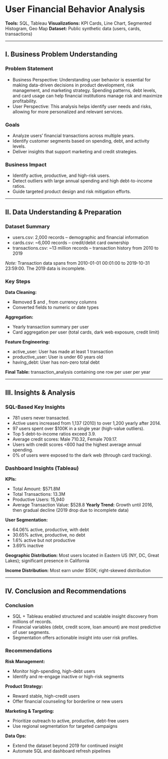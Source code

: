 # User Financial Behavior Analysis
**Tools:** SQL, Tableau
**Visualizations:** KPI Cards, Line Chart, Segmented Histogram, Geo Map
**Dataset:** Public synthetic data (users, cards, transactions)

---

## I. Business Problem Understanding
### Problem Statement
- Business Perspective: Understanding user behavior is essential for making data-driven decisions in product development, risk management, and marketing strategy. Spending patterns, debt levels, and card usage can help financial institutions manage risk and maximize profitability.
- User Perspective: This analysis helps identify user needs and risks, allowing for more personalized and relevant services.

### Goals
- Analyze users’ financial transactions across multiple years.
- Identify customer segments based on spending, debt, and activity levels.
- Deliver insights that support marketing and credit strategies.

### Business Impact
- Identify active, productive, and high-risk users.
- Detect outliers with large annual spending and high debt-to-income ratios.
- Guide targeted product design and risk mitigation efforts.

---

## II. Data Understanding & Preparation
### Dataset Summary
- users.csv: 2,000 records – demographic and financial information
- cards.csv: ~6,000 records – credit/debit card ownership
- transactions.csv: ~13 million records – transaction history from 2010 to 2019

*Note:* Transaction data spans from 2010-01-01 00:01:00 to 2019-10-31 23:59:00. The 2019 data is incomplete.

### Key Steps
**Data Cleaning:**
- Removed $ and , from currency columns
- Converted fields to numeric or date types

**Aggregation:**
- Yearly transaction summary per user
- Card aggregation per user (total cards, dark web exposure, credit limit)

**Feature Engineering:**
- active_user: User has made at least 1 transaction
- productive_user: User is under 60 years old
- having_debt: User has non-zero total debt

**Final Table:** transaction_analysis containing one row per user per year

---

## III. Insights & Analysis
### SQL-Based Key Insights
- 781 users never transacted.
- Active users increased from 1,137 (2010) to over 1,200 yearly after 2014.
- 97 users spent over $100K in a single year (high-value outliers).
- Top 5 debt-to-income ratios exceed 3.9.
- Average credit scores: Male 710.32, Female 709.17.
- Users with credit scores <600 had the highest average annual spending.
- 0% of users were exposed to the dark web (through card tracking).

### Dashboard Insights (Tableau)
**KPIs:**
- Total Amount: $571.8M
- Total Transactions: 13.3M
- Productive Users: 15,940
- Average Transaction Value: $528.8
**Yearly Trend:** Growth until 2016, then gradual decline (2019 drop due to incomplete data)

**User Segmentation:**
- 64.06% active, productive, with debt
- 30.65% active, productive, no debt
- 1.6% active but not productive
- 3.69% inactive

**Geographic Distribution:** Most users located in Eastern US (NY, DC, Great Lakes); significant presence in California

**Income Distribution:** Most earn under $50K; right-skewed distribution

---

## IV. Conclusion and Recommendations
### Conclusion
- SQL + Tableau enabled structured and scalable insight discovery from millions of records.
- Financial variables (debt, credit score, loan amount) are most predictive of user segments.
- Segmentation offers actionable insight into user risk profiles.

### Recommendations
**Risk Management:**
- Monitor high-spending, high-debt users
- Identify and re-engage inactive or high-risk segments

**Product Strategy:**
- Reward stable, high-credit users
- Offer financial counseling for borderline or new users

**Marketing & Targeting:**
- Prioritize outreach to active, productive, debt-free users
- Use regional segmentation for targeted campaigns

**Data Ops:**
- Extend the dataset beyond 2019 for continued insight
- Automate SQL and dashboard refresh pipelines

